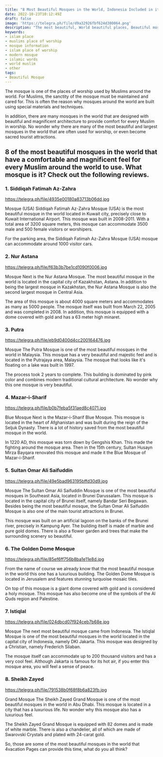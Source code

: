 ```yaml
---
title: "8 Most Beautiful Mosques in the World, Indonesia Included in it?"
date: 2022-10-23T10:12:49Z
draft: false
image: 'https://telegra.ph/file/d9a32926fbf624d380064.png'
description: "The most beautiful, World beautiful places, Beautiful mosque, Bosque meaning, Beautiful mosque in the world, Most beautiful mosque in the world"
keywords:
- islam place
- muslims place of worship
- mosque information
- islam place of worship
- modern mosque
- islamic words
- world muslim
- other
tags:
- Beautiful Mosque
---
```


The mosque is one of the places of worship used by Muslims around the world. For Muslims, the sanctity of the mosque must be maintained and cared for. This is often the reason why mosques around the world are built using special materials and techniques.

In addition, there are many mosques in the world that are designed with beautiful and magnificent architecture to provide comfort for every Muslim in worship. No wonder why there are many of the most beautiful and largest mosques in the world that are often used for worship, or even become sacred tourist attractions.

## 8 of the most beautiful mosques in the world that have a comfortable and magnificent feel for every Muslim around the world to use. What mosque is it? Check out the following reviews.

### 1. Siddiqah Fatimah Az-Zahra

https://telegra.ph/file/4935e00180a83713b06dd.jpg

Mosque (USA) Siddiqah Fatimah Az-Zahra Mosque (USA) is the most beautiful mosque in the world located in Kuwait city, precisely close to Kuwait International Airport. This mosque was built in 2008-2011. With a total area of ​​3200 square meters, this mosque can accommodate 3500 male and 500 female visitors or worshipers.

For the parking area, the Siddiqah Fatimah Az-Zahra Mosque (USA) mosque can accommodate around 1000 visitor cars.

### 2. Nur Astana

https://telegra.ph/file/f63b3b7be1cd1090f0006.jpg

Mosque Next is the Nur Astana Mosque. The most beautiful mosque in the world is located in the capital city of Kazakhstan, Astana. In addition to being the largest mosque in Kazakhstan, the Nur Astana Mosque is also the second largest mosque in Central Asia.

The area of ​​this mosque is about 4000 square meters and accommodates as many as 5000 people. The mosque itself was built from March 22, 2005 and was completed in 2008. In addition, this mosque is equipped with a dome covered with gold and has a 63 meter high minaret.

### 3. Putra

https://telegra.ph/file/eb9d0400d4cc200164476.jpg

Mosque The Putra Mosque is one of the most beautiful mosques in the world in Malaysia. This mosque has a very beautiful and majestic feel and is located in the Putrajaya area, Malaysia. The mosque that looks like it's floating on a lake was built in 1997.

The process took 2 years to complete. This building is dominated by pink color and combines modern traditional cultural architecture. No wonder why this one mosque is very beautiful.

### 4. Mazar-i-Sharif

https://telegra.ph/file/b0b7feba5f31aed8c4071.jpg

Blue Mosque Next is the Mazar-i-Sharif Blue Mosque. This mosque is located in the heart of Afghanistan and was built during the reign of the Seljuk Dynasty. There is a lot of history saved from the most beautiful mosque in the world.

In 1220 AD, this mosque was torn down by Gengshis Khan. This made the fighting around the mosque area. Then in the 15th century, Sultan Husayn Mirza Bayqara renovated this mosque and made it the Blue Mosque of Mazar-i-Sharif.

### 5. Sultan Omar Ali Saifuddin

https://telegra.ph/file/49e5bad963195bffd30d9.jpg

Mosque The Sultan Omar Ali Saifuddin Mosque is one of the most beautiful mosques in Southeast Asia, located in Brunei Darussalam. This mosque is located in the capital city of Brunei itself, namely Bandar Seri Begawan. Besides being the most beautiful mosque, the Sultan Omar Ali Saifuddin Mosque is also one of the main tourist attractions in Brunei.

This mosque was built on an artificial lagoon on the banks of the Brunei river, precisely in Kampung Ayer. The building itself is made of marble and pure gold domes. There is also a flower garden and trees that make the surrounding scenery so beautiful.

### 6. The Golden Dome Mosque

https://telegra.ph/file/85ef6ff756b8ba1e11e8d.jpg

From the name of course we already know that the most beautiful mosque in the world this one has a luxurious building. The Golden Dome Mosque is located in Jerusalem and features stunning turquoise mosaic tiles.

On top of this mosque is a giant dome covered with gold and is considered a holy mosque. This mosque has also become one of the symbols of the Al Quds region and Palestine.

### 7. Istiqlal

https://telegra.ph/file/024dbcd07f924ceb7b68e.jpg

Mosque The next most beautiful mosque came from Indonesia. The Istiqlal Mosque is one of the most beautiful mosques in the world located in the capital city of Indonesia, namely DKI Jakarta. This mosque was designed by a Christian, namely Frederich Silaban.

 The mosque itself can accommodate up to 200 thousand visitors and has a very cool feel. Although Jakarta is famous for its hot air, if you enter this mosque area, you will feel a sense of peace.

### 8. Sheikh Zayed

https://telegra.ph/file/791538b0f68f8b6a823fb.jpg

Grand Mosque The Sheikh Zayed Grand Mosque is one of the most beautiful mosques in the world in Abu Dhabi. This mosque is located in a city that has a luxurious life. No wonder why this mosque also has a luxurious feel.

The Sheikh Zayed Grand Mosque is equipped with 82 domes and is made of white marble. There is also a chandelier, all of which are made of Swarovski Crystals and plated with 24-carat gold.

So, those are some of the most beautiful mosques in the world that 4vacation Pages can provide this time, what do you all think?